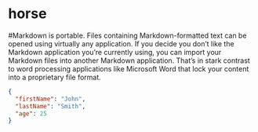 # horse
#Markdown is portable. Files containing Markdown-formatted text can be opened using virtually any application. If you decide you don’t like the Markdown application you’re currently using, you can import your Markdown files into another Markdown application. That’s in stark contrast to word processing applications like Microsoft Word that lock your content into a proprietary file format.

```json
{
  "firstName": "John",
  "lastName": "Smith",
  "age": 25
}
```